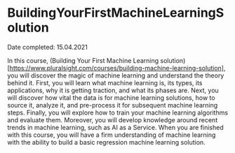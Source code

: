 # BuildingYourFirstMachineLearningSolution

Date completed: 15.04.2021


In this course, (Building Your First Machine Learning solution)[https://www.pluralsight.com/courses/building-machine-learning-solution], you will discover the magic of machine learning and understand the theory behind it. First, you will learn what machine learning is, its types, its applications, why it is getting traction, and what its phases are. Next, you will discover how vital the data is for machine learning solutions, how to source it, analyze it, and pre-process it for subsequent machine learning steps. Finally, you will explore how to train your machine learning algorithms and evaluate them. Moreover, you will develop knowledge around recent trends in machine learning, such as AI as a Service. When you are finished with this course, you will have a firm understanding of machine learning with the ability to build a basic regression machine learning solution.
